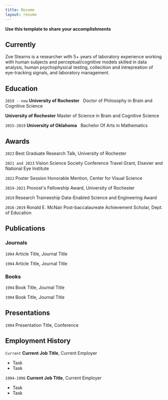 ```yaml
---
title: Resume
layout: resume
---
```


<b> Use this template to share your accomplishments </b>  

## Currently

Zoe Stearns is a researcher with 5+ years of laboratory experience working with human subjects and perceptual/cognitive models skilled in data analysis, human psychophysical testing, collecition and intrepreation of eye-tracking signals, and laboratory management.

## Education

`2019 - now`
__University of Rochester__ &nbsp;
Doctor of Philosophy in Brain and Cognitive Science 

__University of Rochester__
Master of Science in Brain and Cognitive Science

`2015-2019`
__University of Oklahoma__ &nbsp;
Bachelor Of Arts in Mathematics

## Awards

`2023`
Best Graduate Research Talk, University of Rochester
 &nbsp;  

`2021 and 2023`
Vision Science Society Conference Travel Grant, Elsevier and National Eye Institute
 &nbsp;  

`2022`
Poster Session Honorable Mention, Center for Visual Science
 &nbsp;  

`2019-2021`
Provost's Fellowship Award, University of Rochester
 &nbsp;  

`2019`
Research Traineeship Data-Enabled Science and Engineering Award
 &nbsp;  

`2016-2019`
Ronald E. McNair Post-baccalaureate Achievement Scholar, Dept. of Education
 &nbsp;  
 
## Publications

<!-- A list is also available [online](https://scholar.google.co.uk/citations?user=LTOTl0YAAAAJ) -->

### Journals

`1994`
Article Title, Journal Title

`1994`
Article Title, Journal Title

### Books

`1994`
Book Title, Journal Title

`1994`
Book Title, Journal Title


## Presentations

`1994`
Presentation Title, Conference


## Employment History

`Current`
__Current Job Title__, Current Employer 

- Task
- Task

`1994-1996`
__Current Job Title__, Current Employer 

- Task
- Task




